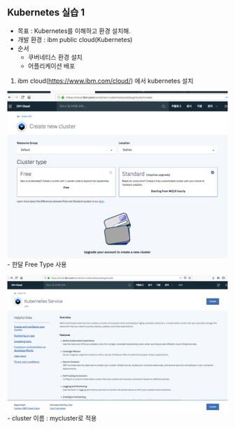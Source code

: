 ## Kubernetes 실습 1

* 목표 : Kubernetes를 이해하고 환경 설치해.
* 개발 환경 : ibm public cloud(Kubernetes) 
* 순서
    * 쿠버네티스 환경 설치
    * 어플리케이션 배포  
    
       
1) ibm cloud(https://www.ibm.com/cloud/) 에서 kubernetes 설치 
  
  ![kuberntes-create1](https://github.com/yonwon01/Kubernetes/blob/master/kuberntes-create1.png)
    - 한달 Free Type 사용

  ![kubernetes_create2](https://github.com/yonwon01/Kubernetes/blob/master/kubernetes_create2.png)
    - cluster 이름 : mycluster로 적용
